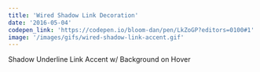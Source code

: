 ```yaml
---
title: 'Wired Shadow Link Decoration'
date: '2016-05-04'
codepen_link: 'https://codepen.io/bloom-dan/pen/LkZoGP?editors=0100#1'
image: '/images/gifs/wired-shadow-link-accent.gif'
---
```


Shadow Underline Link Accent w/ Background on Hover
